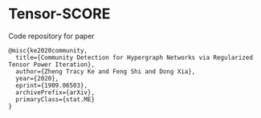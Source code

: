 # Tensor-SCORE
 
Code repository for paper

    @misc{ke2020community,
      title={Community Detection for Hypergraph Networks via Regularized Tensor Power Iteration}, 
      author={Zheng Tracy Ke and Feng Shi and Dong Xia},
      year={2020},
      eprint={1909.06503},
      archivePrefix={arXiv},
      primaryClass={stat.ME}
    }
